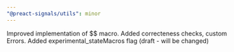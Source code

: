 ```yaml
---
"@preact-signals/utils": minor
---
```


Improved implementation of $$ macro. Added correcteness checks, custom Errors. Added experimental_stateMacros flag (draft - will be changed)
